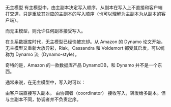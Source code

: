 无主模型
有主模型中，由主副本决定写入顺序，从副本在写入上不直接和客户端打交道，只是重放其对应的主副本的写入顺序（也可以理解为主副本为从副本的客户端）。

而无主模型，则允许任何副本接受写入。

在关系数据库时代，无主模型已经快被忘却。从 Amazon 的 Dynamo 论文开始，无主模型又重新大放异彩，Riak，Cassandra 和 Voldemort 都受其启发，可以统称为 Dynamo 流（Dynamo-style）。

奇特的是，Amazon 的一款数据库产品 DynamoDB，和 Dynamo 并不是一个东西。

通常来说，在无主模型中，写入时可以：

由客户端直接写入副本。
由协调者（coordinator） 接收写入，转发给多副本。但与主副本不同，协调者并不负责定序。
